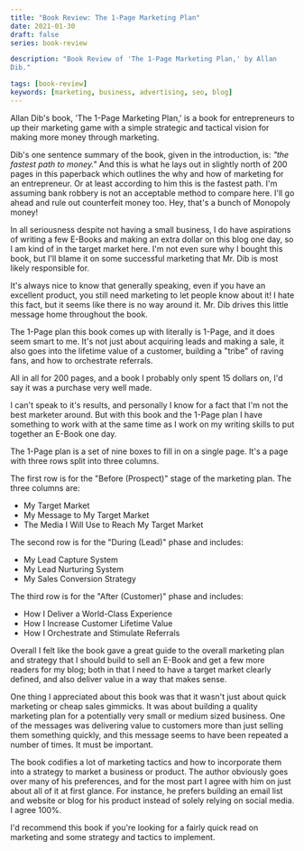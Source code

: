 ```yaml
---
title: "Book Review: The 1-Page Marketing Plan"
date: 2021-01-30
draft: false
series: book-review

description: "Book Review of 'The 1-Page Marketing Plan,' by Allan
Dib."

tags: [book-review]
keywords: [marketing, business, advertising, seo, blog]
---
```


Allan Dib's book, 'The 1-Page Marketing Plan,' is a book for
entrepreneurs to up their marketing game with a simple strategic and
tactical vision for making more money through marketing.

Dib's one sentence summary of the book, given in the introduction, is:
*"the fastest path to money."* And this is what he lays out in
slightly north of 200 pages in this paperback which outlines the why
and how of marketing for an entrepreneur.  Or at least according to
him this is the fastest path.  I'm assuming bank robbery is not an
acceptable method to compare here.  I'll go ahead and rule out
counterfeit money too.  Hey, that's a bunch of Monopoly money!

In all seriousness despite not having a small business, I do have
aspirations of writing a few E-Books and making an extra dollar on this
blog one day, so I am kind of in the target market here.  I'm not even
sure why I bought this book, but I'll blame it on some successful
marketing that Mr. Dib is most likely responsible for.

It's always nice to know that generally speaking, even if you have an
excellent product, you still need marketing to let people know about
it!  I hate this fact, but it seems like there is no way around it.
Mr. Dib drives this little message home throughout the book.

The 1-Page plan this book comes up with literally is 1-Page, and it
does seem smart to me.  It's not just about acquiring leads and making
a sale, it also goes into the lifetime value of a customer, building a
"tribe" of raving fans, and how to orchestrate referrals.

All in all for 200 pages, and a book I probably only spent 15 dollars
on, I'd say it was a purchase very well made.

I can't speak to it's results, and personally I know for a fact that
I'm not the best marketer around.  But with this book and the 1-Page
plan I have something to work with at the same time as I work on my
writing skills to put together an E-Book one day.

The 1-Page plan is a set of nine boxes to fill in on a single page.
It's a page with three rows split into three columns.

The first row is for the "Before (Prospect)" stage of the marketing
plan.  The three columns are:

* My Target Market
* My Message to My Target Market
* The Media I Will Use to Reach My Target Market

The second row is for the "During (Lead)" phase and includes:

* My Lead Capture System
* My Lead Nurturing System
* My Sales Conversion Strategy

The third row is for the "After (Customer)" phase and includes:

* How I Deliver a World-Class Experience
* How I Increase Customer Lifetime Value
* How I Orchestrate and Stimulate Referrals

Overall I felt like the book gave a great guide to the overall
marketing plan and strategy that I should build to sell an E-Book and
get a few more readers for my blog; both in that I need to have a
target market clearly defined, and also deliver value in a way that
makes sense.

One thing I appreciated about this book was that it wasn't just about
quick marketing or cheap sales gimmicks.  It was about building a
quality marketing plan for a potentially very small or medium sized
business. One of the messages was delivering value to customers
more than just selling them something quickly, and this message seems
to have been repeated a number of times.  It must be important.

The book codifies a lot of marketing tactics and how to incorporate
them into a strategy to market a business or product.  The author
obviously goes over many of his preferences, and for the most part I
agree with him on just about all of it at first glance.  For instance,
he prefers building an email list and website or blog for his product
instead of solely relying on social media.  I agree 100%.

I'd recommend this book if you're looking for a fairly quick read on
marketing and some strategy and tactics to implement.





